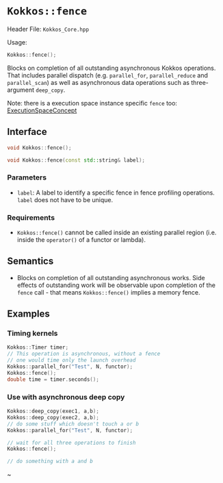 # `Kokkos::fence`

Header File: `Kokkos_Core.hpp`

Usage:

```c++
Kokkos::fence();
```

Blocks on completion of all outstanding asynchronous Kokkos operations.
That includes parallel dispatch (e.g. `parallel_for`, `parallel_reduce` and `parallel_scan`) as well as asynchronous data operations such as three-argument `deep_copy`.

Note: there is a execution space instance specific `fence` too: [ExecutionSpaceConcept](Kokkos%3A%3AExecutionSpaceConcept)

## Interface

```c++
void Kokkos::fence();
```

```c++
void Kokkos::fence(const std::string& label);
```

### Parameters

- `label`: A label to identify a specific fence in fence profiling operations. `label` does not have to be unique.

### Requirements

- `Kokkos::fence()` cannot be called inside an existing parallel region (i.e. inside the `operator()` of a functor or lambda).

## Semantics

- Blocks on completion of all outstanding asynchronous works. Side effects of outstanding work will be observable upon completion of the `fence` call - that means `Kokkos::fence()` implies a memory fence.

## Examples

### Timing kernels
```cpp
Kokkos::Timer timer;
// This operation is asynchronous, without a fence 
// one would time only the launch overhead
Kokkos::parallel_for("Test", N, functor);
Kokkos::fence();
double time = timer.seconds();
```

### Use with asynchronous deep copy

```cpp
Kokkos::deep_copy(exec1, a,b);
Kokkos::deep_copy(exec2, a,b);
// do some stuff which doesn't touch a or b
Kokkos::parallel_for("Test", N, functor);

// wait for all three operations to finish
Kokkos::fence();

// do something with a and b
```



~        
